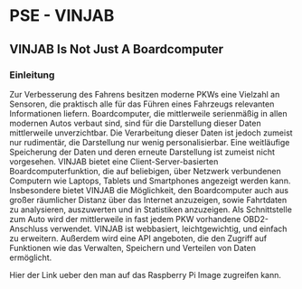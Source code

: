 <h1> PSE - VINJAB </h1>
<h2> VINJAB Is Not Just A Boardcomputer </h2>

<h3> Einleitung </h3>

<body> Zur Verbesserung des Fahrens besitzen moderne PKWs eine Vielzahl an Sensoren, die praktisch alle für das Führen eines Fahrzeugs relevanten Informationen liefern. Boardcomputer, die mittlerweile serienmäßig in allen modernen Autos verbaut sind, sind für die Darstellung dieser Daten mittlerweile unverzichtbar. Die Verarbeitung dieser Daten ist jedoch zumeist nur rudimentär, die Darstellung nur wenig personalisierbar. Eine weitläufige Speicherung der Daten und deren erneute Darstellung ist zumeist nicht vorgesehen. VINJAB bietet eine Client-Server-basierten Boardcomputerfunktion, die auf beliebigen, über Netzwerk verbundenen Computern wie Laptops, Tablets und Smartphones angezeigt werden kann. Insbesondere bietet VINJAB die Möglichkeit, den Boardcomputer auch aus großer räumlicher Distanz über das Internet anzuzeigen, sowie Fahrtdaten zu analysieren, auszuwerten und in Statistiken anzuzeigen. Als Schnittstelle zum Auto wird der mittlerweile in fast jedem PKW vorhandene OBD2-Anschluss verwendet. VINJAB ist webbasiert, leichtgewichtig, und einfach zu erweitern. Außerdem wird eine API angeboten, die den Zugriff auf Funktionen wie das Verwalten, Speichern und Verteilen von Daten ermöglicht. </body>

Hier der Link ueber den man auf das Raspberry Pi Image zugreifen kann.
